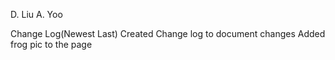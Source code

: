 D. Liu
A. Yoo

Change Log(Newest Last)
Created Change log to document changes
Added frog pic to the page